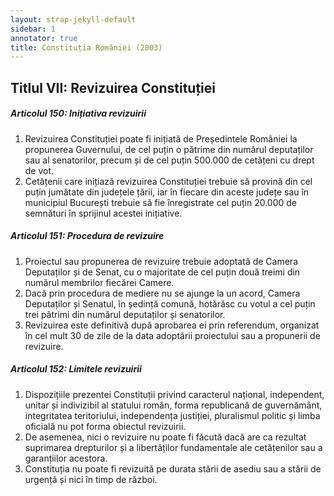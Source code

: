 ```yaml
---
layout: strap-jekyll-default
sidebar: 1
annotator: true
title: Constituția României (2003)
---
```


## Titlul VII: Revizuirea Constituției

##### **Articolul 150**: *Inițiativa revizuirii*

1. Revizuirea Constituției poate fi inițiată de Președintele României la propunerea Guvernului, de cel puțin o pătrime din numărul deputaților sau al senatorilor, precum și de cel puțin 500.000 de cetățeni cu drept de vot.
1. Cetățenii care inițiază revizuirea Constituției trebuie să provină din cel puțin jumătate din județele țării, iar în fiecare din aceste județe sau în municipiul București trebuie să fie înregistrate cel puțin 20.000 de semnături în sprijinul acestei inițiative.

##### **Articolul 151**: *Procedura de revizuire*

1. Proiectul sau propunerea de revizuire trebuie adoptată de Camera Deputaților și de Senat, cu o majoritate de cel puțin două treimi din numărul membrilor fiecărei Camere.
1. Dacă prin procedura de mediere nu se ajunge la un acord, Camera Deputaților și Senatul, în ședință comună, hotărăsc cu votul a cel puțin trei pătrimi din numărul deputaților și senatorilor.
1. Revizuirea este definitivă după aprobarea ei prin referendum, organizat în cel mult 30 de zile de la data adoptării proiectului sau a propunerii de revizuire.

##### **Articolul 152**: *Limitele revizuirii*

1. Dispozițiile prezentei Constituții privind caracterul național, independent, unitar și indivizibil al statului român, forma republicană de guvernământ, integritatea teritoriului, independența justiției, pluralismul politic și limba oficială nu pot forma obiectul revizuirii.
1. De asemenea, nici o revizuire nu poate fi făcută dacă are ca rezultat suprimarea drepturilor și a libertăților fundamentale ale cetățenilor sau a garanțiilor acestora.
1. Constituția nu poate fi revizuită pe durata stării de asediu sau a stării de urgență și nici în timp de război.